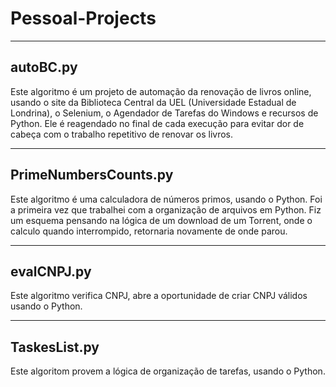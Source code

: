 # Pessoal-Projects

---
## autoBC.py

Este algoritmo é um projeto de automação da renovação de livros online, usando o site da Biblioteca Central da UEL (Universidade Estadual de Londrina), o Selenium, o Agendador de Tarefas do Windows e recursos de Python. Ele é reagendado no final de cada execução para evitar dor de cabeça com o trabalho repetitivo de renovar os livros.

---
## PrimeNumbersCounts.py
Este algoritmo é uma calculadora de números primos, usando o Python. Foi a primeira vez que trabalhei com a organização de arquivos em Python. Fiz um esquema pensando na lógica de um download de um Torrent, onde o calculo quando interrompido, retornaria novamente de onde parou.

---
## evalCNPJ.py

Este algoritmo verifica CNPJ, abre a oportunidade de criar CNPJ válidos usando o Python.

---
## TaskesList.py

Este algoritom provem a lógica de organização de tarefas, usando o Python.
